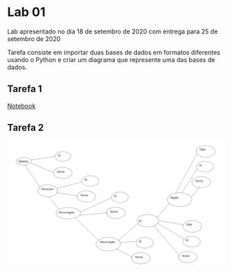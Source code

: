 # Lab 01

Lab apresentado no dia 18 de setembro de 2020 com entrega para 25 de setembro de 2020

Tarefa consiste em importar duas bases de dados em formatos diferentes usando o Python e criar um diagrama que represente uma das bases de dados.

## Tarefa 1 

  [Notebook](notebooks/data-api-python.ipynb)
  
## Tarefa 2

  ![Diagrama Tarefa 2](images/Diagrama.png)

